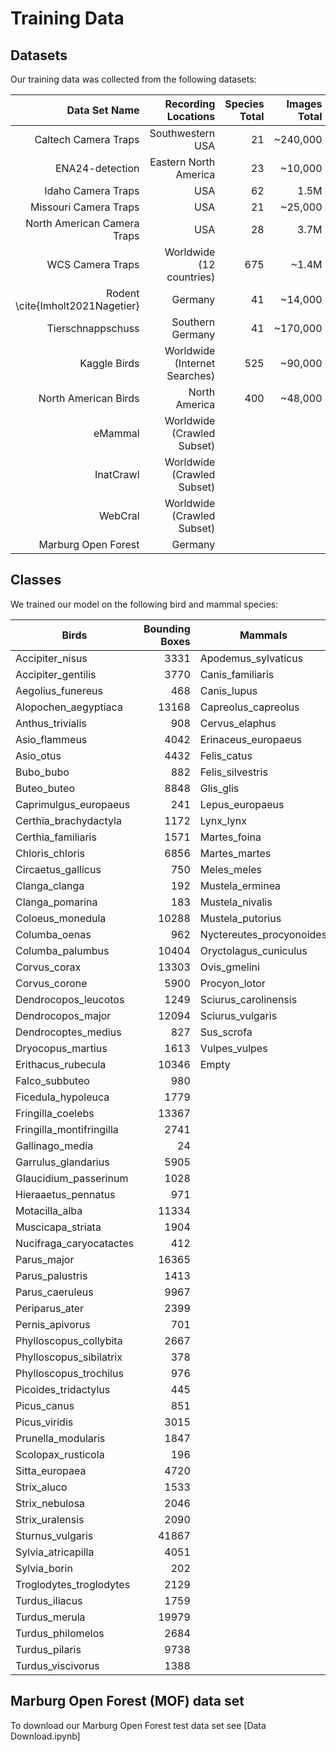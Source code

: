 # Training Data

## Datasets
Our training data was collected from the following datasets:

| Data Set Name                    | Recording Locations           | Species Total | Images Total | Relevant Species | Used Images |
|---------------------------------:|------------------------------:|--------------:|-------------:|-----------------:|------------:|
| Caltech Camera Traps             | Southwestern USA              | 21            | ~240,000     | 3                | 10,954      |
| ENA24-detection                  | Eastern North America         | 23            | ~10,000      | 5                | 2,232       |
| Idaho Camera Traps               | USA                           | 62            | 1.5M         | 2                | 107,599     |
| Missouri Camera Traps            | USA                           | 21            | ~25,000      | 8                | 11,134      |
| North American Camera Traps      | USA                           | 28            | 3.7M         | 9                | 554,447     |
| WCS Camera Traps                 | Worldwide (12 countries)      | 675           | ~1.4M        | 7                | 8,763       |
| Rodent \cite{Imholt2021Nagetier} | Germany                       | 41            | ~14,000      | 25               | 13,756      |
| Tierschnappschuss                | Southern Germany              | 41            | ~170,000     | 18               | 134,209     |
| Kaggle Birds                     | Worldwide (Internet Searches) | 525           | ~90,000      | 6                | 1,040       |
| North American Birds             | North America                 | 400           | ~48,000      | 2                | 426         |
| eMammal                          | Worldwide (Crawled Subset)    |               |              | 16               | 14,013      |
| InatCrawl                        | Worldwide (Crawled Subset)    |               |              | 88               | 404,044     |
| WebCral                          | Worldwide (Crawled Subset)    |               |              | 7                | 1,342       |
| Marburg Open Forest              | Germany                       |               |              | 19               | 2,336       |


## Classes
We trained our model on the following bird and mammal species:


| Birds                    | Bounding Boxes | Mammals                  | Bounding Boxes |
|--------------------------|---------------:|--------------------------|---------------:|
| Accipiter_nisus          | 3331           | Apodemus_sylvaticus      | 1320           |
| Accipiter_gentilis       | 3770           | Canis_familiaris         | 11595          |
| Aegolius_funereus        | 468            | Canis_lupus              | 13370          |
| Alopochen_aegyptiaca     | 13168          | Capreolus_capreolus      | 53532          |
| Anthus_trivialis         | 908            | Cervus_elaphus           | 291283         |
| Asio_flammeus            | 4042           | Erinaceus_europaeus      | 4499           |
| Asio_otus                | 4432           | Felis_catus              | 45172          |
| Bubo_bubo                | 882            | Felis_silvestris         | 734            |
| Buteo_buteo              | 8848           | Glis_glis                | 495            |
| Caprimulgus_europaeus    | 241            | Lepus_europaeus          | 9500           |
| Certhia_brachydactyla    | 1172           | Lynx_lynx                | 414            |
| Certhia_familiaris       | 1571           | Martes_foina             | 4705           |
| Chloris_chloris          | 6856           | Martes_martes            | 1494           |
| Circaetus_gallicus       | 750            | Meles_meles              | 5520           |
| Clanga_clanga            | 192            | Mustela_erminea          | 1167           |
| Clanga_pomarina          | 183            | Mustela_nivalis          | 1019           |
| Coloeus_monedula         | 10288          | Mustela_putorius         | 385            |
| Columba_oenas            | 962            | Nyctereutes_procyonoides | 462            |
| Columba_palumbus         | 10404          | Oryctolagus_cuniculus    | 6504           |
| Corvus_corax             | 13303          | Ovis_gmelini             | 207            |
| Corvus_corone            | 5900           | Procyon_lotor            | 62705          |
| Dendrocopos_leucotos     | 1249           | Sciurus_carolinensis     | 52568          |
| Dendrocopos_major        | 12094          | Sciurus_vulgaris         | 12046          |
| Dendrocoptes_medius      | 827            | Sus_scrofa               | 191497         |
| Dryocopus_martius        | 1613           | Vulpes_vulpes            | 50933          |
| Erithacus_rubecula       | 10346          | Empty                    | 147182         |
| Falco_subbuteo           | 980            |                          |                |
| Ficedula_hypoleuca       | 1779           |                          |                |
| Fringilla_coelebs        | 13367          |                          |                |
| Fringilla_montifringilla | 2741           |                          |                |
| Gallinago_media          | 24             |                          |                |
| Garrulus_glandarius      | 5905           |                          |                |
| Glaucidium_passerinum    | 1028           |                          |                |
| Hieraaetus_pennatus      | 971            |                          |                |
| Motacilla_alba           | 11334          |                          |                |
| Muscicapa_striata        | 1904           |                          |                |
| Nucifraga_caryocatactes  | 412            |                          |                |
| Parus_major              | 16365          |                          |                |
| Parus_palustris          | 1413           |                          |                |
| Parus_caeruleus          | 9967           |                          |                |
| Periparus_ater           | 2399           |                          |                |
| Pernis_apivorus          | 701            |                          |                |
| Phylloscopus_collybita   | 2667           |                          |                |
| Phylloscopus_sibilatrix  | 378            |                          |                |
| Phylloscopus_trochilus   | 976            |                          |                |
| Picoides_tridactylus     | 445            |                          |                |
| Picus_canus              | 851            |                          |                |
| Picus_viridis            | 3015           |                          |                |
| Prunella_modularis       | 1847           |                          |                |
| Scolopax_rusticola       | 196            |                          |                |
| Sitta_europaea           | 4720           |                          |                |
| Strix_aluco              | 1533           |                          |                |
| Strix_nebulosa           | 2046           |                          |                |
| Strix_uralensis          | 2090           |                          |                |
| Sturnus_vulgaris         | 41867          |                          |                |
| Sylvia_atricapilla       | 4051           |                          |                |
| Sylvia_borin             | 202            |                          |                |
| Troglodytes_troglodytes  | 2129           |                          |                |
| Turdus_iliacus           | 1759           |                          |                |
| Turdus_merula            | 19979          |                          |                |
| Turdus_philomelos        | 2684           |                          |                |
| Turdus_pilaris           | 9738           |                          |                |
| Turdus_viscivorus        | 1388           |                          |                |


## Marburg Open Forest (MOF) data set
To download our Marburg Open Forest test data set see [Data Download.ipynb]